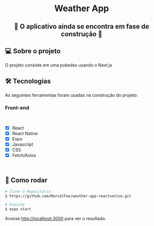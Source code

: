 <h1 align="center">Weather App
</h1>

<h2 align="center">🚧 O aplicativo ainda se encontra em fase de construção 🚧</h2>

## 💻 Sobre o projeto

O projeto consiste em uma pokedex usando o Next.js

## 🛠 Tecnologias

As seguintes ferramentas foram usadas na construção do projeto:

### **Front-end**

<br>

- [x] React
- [x] React Native
- [x] Expo
- [x] Javascript
- [x] CSS
- [x] Fetch/Axios

<br>

## 👷 Como rodar

```bash
# Clone o Repositório
$ https://github.com/MarcelFeo/weather-app-reactnative.git
```

```bash
# Execute
$ expo start
```

Acesse <http://localhost:3000> para ver o resultado.
